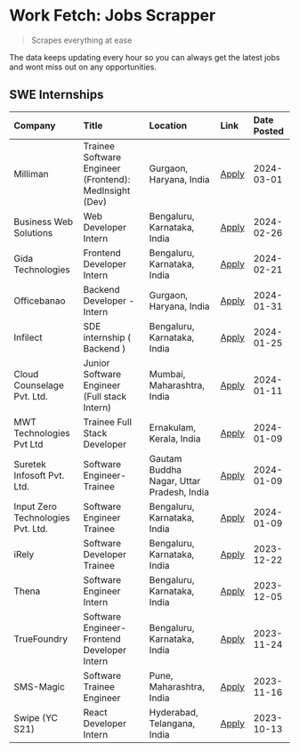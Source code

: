# Work Fetch: Jobs Scrapper
> Scrapes everything at ease

The data keeps updating every hour so you can always get the latest jobs and wont miss out on any opportunities.

## SWE Internships
<!--START_SECTION:workfetch-->
| Company                           | Title                                                  | Location                                  | Link                                                                                                                                                                                                                                                                     | Date Posted   |
|:----------------------------------|:-------------------------------------------------------|:------------------------------------------|:-------------------------------------------------------------------------------------------------------------------------------------------------------------------------------------------------------------------------------------------------------------------------|:--------------|
| Milliman                          | Trainee Software Engineer (Frontend): MedInsight (Dev) | Gurgaon, Haryana, India                   | [Apply](https://in.linkedin.com/jobs/view/trainee-software-engineer-frontend-medinsight-dev-at-milliman-3792874280?refId=T%2FrcNLK8NDnAuy5aNJR8pw%3D%3D&trackingId=elohelPeac7MyJbIwEv8zA%3D%3D&position=5&pageNum=0&trk=public_jobs_jserp-result_search-card)           | 2024-03-01    |
| Business Web Solutions            | Web Developer Intern                                   | Bengaluru, Karnataka, India               | [Apply](https://in.linkedin.com/jobs/view/web-developer-intern-at-business-web-solutions-3839906144?refId=T%2FrcNLK8NDnAuy5aNJR8pw%3D%3D&trackingId=k1GfW12m9TiIDySy8caK%2FA%3D%3D&position=15&pageNum=0&trk=public_jobs_jserp-result_search-card)                       | 2024-02-26    |
| Gida Technologies                 | Frontend Developer Intern                              | Bengaluru, Karnataka, India               | [Apply](https://in.linkedin.com/jobs/view/frontend-developer-intern-at-gida-technologies-3836040945?refId=T%2FrcNLK8NDnAuy5aNJR8pw%3D%3D&trackingId=l%2BeU9ZomP%2BY7phdHxGDPsQ%3D%3D&position=13&pageNum=0&trk=public_jobs_jserp-result_search-card)                     | 2024-02-21    |
| Officebanao                       | Backend Developer - Intern                             | Gurgaon, Haryana, India                   | [Apply](https://in.linkedin.com/jobs/view/backend-developer-intern-at-officebanao-3814263731?refId=T%2FrcNLK8NDnAuy5aNJR8pw%3D%3D&trackingId=FeV17VftWofU8H%2FS9J2FWQ%3D%3D&position=21&pageNum=0&trk=public_jobs_jserp-result_search-card)                              | 2024-01-31    |
| Infilect                          | SDE internship ( Backend )                             | Bengaluru, Karnataka, India               | [Apply](https://in.linkedin.com/jobs/view/sde-internship-backend-at-infilect-3815120558?refId=T%2FrcNLK8NDnAuy5aNJR8pw%3D%3D&trackingId=R2NhFZulEjkUWT6bbiGT%2FA%3D%3D&position=22&pageNum=0&trk=public_jobs_jserp-result_search-card)                                   | 2024-01-25    |
| Cloud Counselage Pvt. Ltd.        | Junior Software Engineer (Full stack Intern)           | Mumbai, Maharashtra, India                | [Apply](https://in.linkedin.com/jobs/view/junior-software-engineer-full-stack-intern-at-cloud-counselage-pvt-ltd-3803132814?refId=T%2FrcNLK8NDnAuy5aNJR8pw%3D%3D&trackingId=iqsfWRvzp1n6gMmA2vKH4w%3D%3D&position=23&pageNum=0&trk=public_jobs_jserp-result_search-card) | 2024-01-11    |
| MWT Technologies Pvt Ltd          | Trainee Full Stack Developer                           | Ernakulam, Kerala, India                  | [Apply](https://in.linkedin.com/jobs/view/trainee-full-stack-developer-at-mwt-technologies-pvt-ltd-3800921715?refId=T%2FrcNLK8NDnAuy5aNJR8pw%3D%3D&trackingId=ndEFIGNh7ltoH5iyPWOUAQ%3D%3D&position=6&pageNum=0&trk=public_jobs_jserp-result_search-card)                | 2024-01-09    |
| Suretek Infosoft Pvt. Ltd.        | Software Engineer-Trainee                              | Gautam Buddha Nagar, Uttar Pradesh, India | [Apply](https://in.linkedin.com/jobs/view/software-engineer-trainee-at-suretek-infosoft-pvt-ltd-3800934643?refId=T%2FrcNLK8NDnAuy5aNJR8pw%3D%3D&trackingId=LR1OIc0ktqJcsWFJvstRrQ%3D%3D&position=18&pageNum=0&trk=public_jobs_jserp-result_search-card)                  | 2024-01-09    |
| Input Zero Technologies Pvt. Ltd. | Software Engineer Trainee                              | Bengaluru, Karnataka, India               | [Apply](https://in.linkedin.com/jobs/view/software-engineer-trainee-at-input-zero-technologies-pvt-ltd-3800927643?refId=T%2FrcNLK8NDnAuy5aNJR8pw%3D%3D&trackingId=eul53ouqFHX92BtC0YOZ9A%3D%3D&position=25&pageNum=0&trk=public_jobs_jserp-result_search-card)           | 2024-01-09    |
| iRely                             | Software Developer Trainee                             | Bengaluru, Karnataka, India               | [Apply](https://in.linkedin.com/jobs/view/software-developer-trainee-at-irely-3801577534?refId=T%2FrcNLK8NDnAuy5aNJR8pw%3D%3D&trackingId=2neVPlGUJV%2BUHaB%2FbJez1A%3D%3D&position=10&pageNum=0&trk=public_jobs_jserp-result_search-card)                                | 2023-12-22    |
| Thena                             | Software Engineer Intern                               | Bengaluru, Karnataka, India               | [Apply](https://in.linkedin.com/jobs/view/software-engineer-intern-at-thena-3778731751?refId=T%2FrcNLK8NDnAuy5aNJR8pw%3D%3D&trackingId=7hDcLCPAQEMOAnxSwWlKpw%3D%3D&position=12&pageNum=0&trk=public_jobs_jserp-result_search-card)                                      | 2023-12-05    |
| TrueFoundry                       | Software Engineer- Frontend Developer Intern           | Bengaluru, Karnataka, India               | [Apply](https://in.linkedin.com/jobs/view/software-engineer-frontend-developer-intern-at-truefoundry-3790095058?refId=T%2FrcNLK8NDnAuy5aNJR8pw%3D%3D&trackingId=gq45PBWCCvNoDXnOX46LHw%3D%3D&position=11&pageNum=0&trk=public_jobs_jserp-result_search-card)             | 2023-11-24    |
| SMS-Magic                         | Software Trainee Engineer                              | Pune, Maharashtra, India                  | [Apply](https://in.linkedin.com/jobs/view/software-trainee-engineer-at-sms-magic-3761409781?refId=T%2FrcNLK8NDnAuy5aNJR8pw%3D%3D&trackingId=bkECHZ3xJOT8xysNDroSKg%3D%3D&position=24&pageNum=0&trk=public_jobs_jserp-result_search-card)                                 | 2023-11-16    |
| Swipe (YC S21)                    | React Developer Intern                                 | Hyderabad, Telangana, India               | [Apply](https://in.linkedin.com/jobs/view/react-developer-intern-at-swipe-yc-s21-3737600089?refId=T%2FrcNLK8NDnAuy5aNJR8pw%3D%3D&trackingId=BFVZomRocN2OJBLLLg3KWQ%3D%3D&position=14&pageNum=0&trk=public_jobs_jserp-result_search-card)                                 | 2023-10-13    |
<!--END_SECTION:workfetch-->
